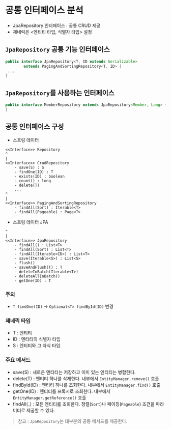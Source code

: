 # 공통 인터페이스 분석
- JpaRepository 인터페이스 : 공통 CRUD 제공
- 제네릭은 <엔티티 타입, 식별자 타입> 설정

## `JpaRepository` 공통 기능 인터페이스
```java
public interface JpaRepository<T, ID extends Serializable>
        extends PagingAndSortingRepository<T, ID> {
 ...
}
```
## `JpaRepository`를 사용하는 인터페이스
```java
public interface MemberRepository extends JpaRepository<Member, Long> {
}
```
## 공통 인터페이스 구성
- 스프링 데이터
```text
<<Interface>> Repository
^
|
<<Interface>> CrudRepository
    - save(S) : S
    - findOne(ID) : T
    - exists(ID) : boolean
    - count() : long
    - delete(T)
    ...
^
|
<<Interface>> PagingAndSortingRepository
    - findAll(Sort) : Iterable<T>
    - findAll(Pageable) : Page<T>
```
- 스프링 데이터 JPA
```text
^
|
<<Interface>> JpaRepository
    - findAll() : List<T>
    - findAll(Sort) : List<T>
    - findAll(Iterable<ID>) : List<T>
    - save(Iterable<S>) : List<S>
    - flush()
    - saveAndFlush(T) : T
    - deleteInBatch(Iterable<T>)
    - deleteAllInBatch()
    - getOne(ID) : T 
```
### 주의
- `T findOne(ID)` -> `Optional<T> findById(ID)` 변경
### 제네릭 타입
- T : 엔티티
- ID : 엔티티의 식별자 타입
- S : 엔티티와 그 자식 타입

### 주요 메서드
- save(S) : 새로운 엔티티는 저장하고 이미 있는 엔티티는 병합한다.
- delete(T) : 엔티티 하나를 삭제한다. 내부에서 `EntityManager.remove()` 호출
- findById(ID) : 엔티티 하나를 조회한다. 내부에서 `EntityManager.find()` 호출
- getOne(ID) : 엔티티를 프록시로 조회한다.  내부에서 `EntityManager.getReference()` 호출
- findAll(_) : 모든 엔티티를 조회한다. 정렬(`Sort`)나 페이징(`Pageable`) 조건을 파라미터로 제공할 수 있다.

> 참고 : `JpaRepository`는 대부분의 공통 메서드를 제공한다.
